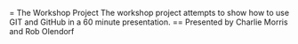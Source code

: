 = The Workshop Project
The workshop project attempts to show how to use GIT and GitHub in a 60 minute presentation.
== Presented by Charlie Morris and Rob Olendorf
